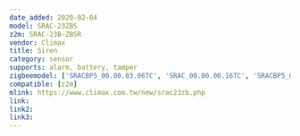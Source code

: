 ```yaml
---
date_added: 2020-02-04
model: SRAC-23ZBS
z2m: SRAC-23B-ZBSR
vendor: Climax
title: Siren 
category: sensor
supports: alarm, battery, tamper
zigbeemodel: ['SRACBP5_00.00.03.06TC', 'SRAC_00.00.00.16TC', 'SRACBP5_00.00.05.10TC']
compatible: [z2m]
mlink: https://www.climax.com.tw/new/srac23zb.php
link: 
link2: 
link3: 
---
```


